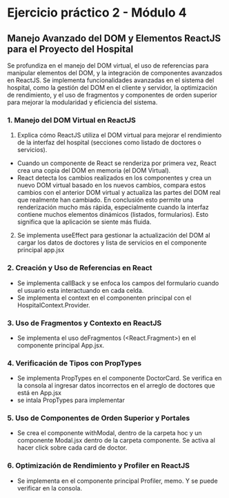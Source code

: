 # Ejercicio práctico 2 - Módulo 4

## Manejo Avanzado del DOM y Elementos ReactJS para el Proyecto del Hospital
Se profundiza en el manejo del DOM virtual, el uso de referencias para manipular elementos del DOM, y la integración de componentes
avanzados en ReactJS. Se implementa funcionalidades avanzadas en el sistema del hospital, como la gestión del DOM en el cliente y servidor, la optimización de rendimiento, y el uso de fragmentos y componentes de orden superior para mejorar la modularidad y eficiencia del
sistema.

### 1. Manejo del DOM Virtual en ReactJS
1. Explica cómo ReactJS utiliza el DOM virtual para mejorar el rendimiento de la
interfaz del hospital (secciones como listado de doctores o servicios).
- Cuando un componente de React se renderiza por primera vez, React crea una copia del DOM en memoria (el DOM Virtual).
- React detecta los cambios realizados en los componentes y crea un nuevo DOM virtual basado en los nuevos cambios, compara estos cambios con el anterior DOM virtual y actualiza las partes del DOM real que realmente han cambiado.
En conclusión esto permite una renderización mucho más rápida, especialmente cuando la interfaz contiene muchos elementos dinámicos (listados, formularios). Esto significa que la aplicación se siente más fluida.

2. Se implementa useEffect para gestionar la actualización del DOM al cargar los datos de doctores y lista de servicios en el componente principal app.jsx


### 2. Creación y Uso de Referencias en React
- Se implementa callBack y se enfoca los campos del formulario cuando el usuario esta interactuando en cada celda.
- Se implementa el context en el componenten principal con el HospitalContext.Provider. 

### 3. Uso de Fragmentos y Contexto en ReactJS
- Se implementa el uso deFragmentos (<React.Fragment>) en el componente principal App.jsx. 

### 4. Verificación de Tipos con PropTypes
- Se implementa PropTypes en el componente DoctorCard. Se verifica en la consola al ingresar datos incorrectos en el arreglo de doctores que está en App.jsx
- se intala PropTypes para implementar

### 5. Uso de Componentes de Orden Superior y Portales
- Se crea el componente withModal, dentro de la carpeta hoc y un componente Modal.jsx dentro de la carpeta componente. Se activa al hacer click sobre cada card de doctor.


### 6. Optimización de Rendimiento y Profiler en ReactJS
- Se implementa en el componente principal Profiler, memo. Y se puede verificar en la consola.
